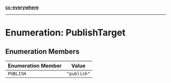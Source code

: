 [**cc-everywhere**](../../../../../index.md)

***

# Enumeration: PublishTarget

## Enumeration Members

| Enumeration Member | Value |
| ------ | ------ |
| `PUBLISH` | `"publish"` |

